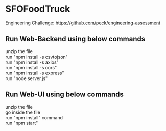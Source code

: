 # SFOFoodTruck
Engineering Challenge: https://github.com/peck/engineering-assessment

## Run Web-Backend using below commands <br>
unzip the file<br>
run "npm install -s csvtojson"<br>
run "npm install -s axios"<br>
run "npm install -s cors"<br>
run "npm install -s express"<br>
run "node server.js"<br>

## Run Web-UI using below commands <br>
unzip the file<br>
go inside the file<br>
run "npm install" command<br>
run "npm start"<br>
